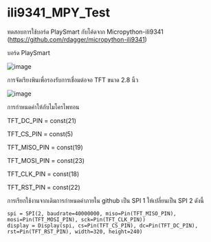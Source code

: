 # ili9341_MPY_Test
ทดสอบการใช้บอร์ด PlaySmart กับโค้ดจาก Micropython-ili9341 (https://github.com/rdagger/micropython-ili9341) 

บอร์ด PlaySmart 

![image](https://github.com/ckboa/ili9341_MPY_Test/assets/48851053/27e30f80-3ae6-426c-a8bc-37447fff1245)

การจัดเรียงพินเพื่อรองรับการเชื่อมต่อจอ TFT ขนาด 2.8 นิ้ว 

![image](https://github.com/ckboa/ili9341_MPY_Test/assets/48851053/9ed19ad9-c026-4acf-942c-9e4fbcc6f019)


การกำหนดค่าให้กับไมโครไพทอน 

TFT_DC_PIN = const(21)

TFT_CS_PIN = const(5)

TFT_MISO_PIN = const(19)

TFT_MOSI_PIN = const(23)

TFT_CLK_PIN = const(18)

TFT_RST_PIN = const(22)

การเรียกใช้งานจากเดิมการกำหนดค่าภายใน github เป็น SPI 1 ให้เปลี่ยนเป็น SPI 2 ดังนี้ 

    spi = SPI(2, baudrate=40000000, miso=Pin(TFT_MISO_PIN), mosi=Pin(TFT_MOSI_PIN), sck=Pin(TFT_CLK_PIN))
    display = Display(spi, cs=Pin(TFT_CS_PIN), dc=Pin(TFT_DC_PIN), rst=Pin(TFT_RST_PIN), width=320, height=240)

